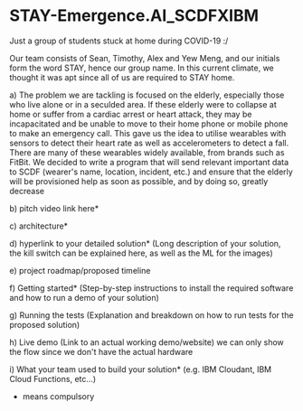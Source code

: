 # STAY-Emergence.AI_SCDFXIBM
Just a group of students stuck at home during COVID-19 :/

Our team consists of Sean, Timothy, Alex and Yew Meng, and our initials form the word STAY, hence our group name. In this current climate, we thought it was apt since all of us are required to STAY home.

a) 
The problem we are tackling is focused on the elderly, especially those who live alone or in a seculded area. If these elderly were to collapse at home or suffer from a cardiac arrest or heart attack, they may be incapacitated and be unable to move to their home phone or mobile phone to make an emergency call. This gave us the idea to utilise wearables with sensors to detect their heart rate as well as accelerometers to detect a fall. There are many of these wearables widely available, from brands such as FitBit. We decided to write a program that will send relevant important data to SCDF (wearer's name, location, incident, etc.) and ensure that the elderly will be provisioned help as soon as possible, and by doing so, greatly decrease

b) pitch video link here*

c) architecture*

d) hyperlink to your detailed solution* (Long description of your solution, the kill switch can be explained here, as well as the ML for the images)

e) project roadmap/proposed timeline

f) Getting started* (Step-by-step instructions to install the required software and how
to run a demo of your solution)

g) Running the tests (Explanation and breakdown on how to run tests for the proposed
solution)

h) Live demo (Link to an actual working demo/website) we can only show the flow since we don't have the actual hardware

i) What your team used to build your solution* (e.g. IBM Cloudant, IBM Cloud
Functions, etc...)

* means compulsory
